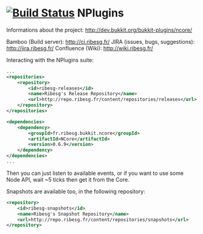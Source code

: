 [![Build Status](https://travis-ci.org/Ribesg/NPlugins.svg?branch=master)](https://travis-ci.org/Ribesg/NPlugins)
NPlugins
=====
Informations about the project:
	http://dev.bukkit.org/bukkit-plugins/ncore/

Bamboo (Build server):
	http://ci.ribesg.fr/
JIRA (issues, bugs, suggestions):
	http://jira.ribesg.fr/
Confluence (Wiki):
	http://wiki.ribesg.fr/

Interacting with the NPlugins suite:
```xml
...
<repositories>
	<repository>
		<id>ribesg-releases</id>
		<name>Ribesg's Release Repository</name>
		<url>http://repo.ribesg.fr/content/repositories/releases</url>
	</repository>
</repositories>

<dependencies>
	<dependency>
		<groupId>fr.ribesg.bukkit.ncore</groupId>
		<artifactId>NCore</artifactId>
		<version>0.6.9</version>
	</dependency>
</dependencies>
...
```
Then you can just listen to available events, or if you want to use some Node API, wait ~5 ticks then get it from the Core.

Snapshots are available too, in the following repository:
```xml
<repository>
	<id>ribesg-snapshots</id>
	<name>Ribesg's Snapshot Repository</name>
	<url>http://repo.ribesg.fr/content/repositories/snapshots</url>
</repository>
```
